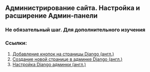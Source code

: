 ## Администрирование сайта. Настройка и расширение Админ-панели

### Не обязательный шаг. Для дополнительного изучения

### Ссылки:

1. [Добавление кнопок на страницы Django (англ.)](https://books.agiliq.com/projects/django-admin-cookbook/en/latest/custom_button.html)
2. [Создание новой странице в админке Django (англ.)](https://dev.to/daiquiri_team/creating-a-custom-page-in-django-admin-4pbd)
3. [Настройка Django админки (англ.)](https://realpython.com/customize-django-admin-python/#overriding-django-admin-templates)
